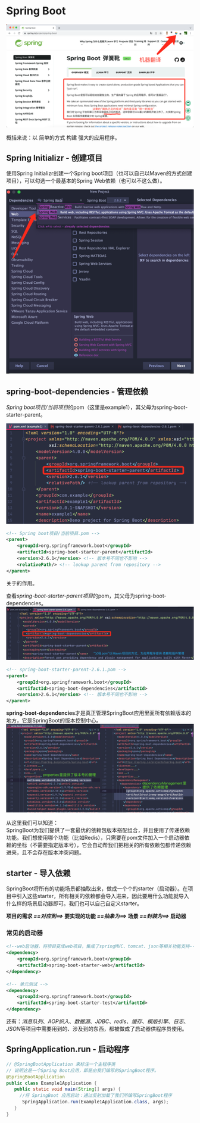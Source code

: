 # Spring Boot

![spring-boot+20220112175232](https://raw.githubusercontent.com/loli0con/picgo/master/images/spring-boot%2B20220112175232.png%2B2022-01-12-17-52-36)

概括来说：以 简单的方式 构建 强大的应用程序。

## Spring Initializr - 创建项目
使用Spring Initializr创建一个Spring boot项目（也可以自己以Maven的方式创建项目），可以勾选一个最基本的Spring Web依赖（也可以不这么做）。

![core+20220112170727](https://raw.githubusercontent.com/loli0con/picgo/master/images/core%2B20220112170727.png%2B2022-01-12-17-07-30)

## spring-boot-dependencies - 管理依赖
*Spring boot项目/当前项目*的pom（这里是example1），其父母为spring-boot-starter-parent。

![core+20220112172912](https://raw.githubusercontent.com/loli0con/picgo/master/images/core%2B20220112172912.png%2B2022-01-12-17-29-14)
```xml
<!-- Spring boot项目/当前项目.pom -->
<parent>
    <groupId>org.springframework.boot</groupId>
    <artifactId>spring-boot-starter-parent</artifactId>
    <version>2.6.1</version> <!-- 版本号不同也不影响 -->
    <relativePath/> <!-- lookup parent from repository -->
</parent>
```
关于[<relativePath/>](https://blog.csdn.net/gzt19881123/article/details/105255138)的作用。


查看*spring-boot-starter-parent项目*的pom，其父母为spring-boot-dependencies。
![core+20220112173414](https://raw.githubusercontent.com/loli0con/picgo/master/images/core%2B20220112173414.png%2B2022-01-12-17-34-16)
```xml
<!-- spring-boot-starter-parent-2.6.1.pom -->
<parent>
    <groupId>org.springframework.boot</groupId>
    <artifactId>spring-boot-dependencies</artifactId>
    <version>2.6.1</version> <!-- 版本号不同也不影响 -->
</parent>
```

**spring-boot-dependencies**才是真正管理SpringBoot应用里面所有依赖版本的地方，它是SpringBoot的版本控制中心。
![core+20220112173822](https://raw.githubusercontent.com/loli0con/picgo/master/images/core%2B20220112173822.png%2B2022-01-12-17-38-26)

从这里我们可以知道：  
SpringBoot为我们提供了一套最优的依赖包版本搭配组合，并且使用了传递依赖功能。我们想使用哪个功能（比如Redis），只需要在pom文件加入一个启动器依赖的坐标（不需要指定版本号），它会自动帮我们把相关的所有依赖包都传递依赖进来，且不会存在版本冲突问题。

## starter - 导入依赖
SpringBoot将所有的功能场景都抽取出来，做成一个个的starter（启动器）。在项目中引入这些starter，所有相关的依赖都会导入进来，因此要用什么功能就导入什么样的场景启动器即可。我们也可以自己自定义starter。

**项目的需求 *==对应到==>*  要实现的功能  *==抽象为==>*  场景  *==封装为==>*  启动器**

### 常见的启动器
```xml
<!--web启动器，将项目变成web项目，集成了springMVC、tomcat、json等相关功能支持-->
<dependency>
    <groupId>org.springframework.boot</groupId>
    <artifactId>spring-boot-starter-web</artifactId>
</dependency>

<!-- 单元测试 -->
<dependency>
    <groupId>org.springframework.boot</groupId>
    <artifactId>spring-boot-starter-test</artifactId>
</dependency>
```

还有：*消息队列*、*AOP织入*、*数据源*、*JDBC*、*redis*、*缓存*、*模版引擎*、*日志*、*JSON*等项目中需要用到的、涉及到的东西，都被做成了启动器供程序员使用。

## SpringApplication.run - 启动程序
```java
// @SpringBootApplication 来标注一个主程序类
// 说明这是一个Spring Boot应用，即是由我们编写的SpringBoot程序。
@SpringBootApplication
public class Example1Application {
   public static void main(String[] args) {
     //将 SpringBoot 应用启动：通过反射加载了我们所编写SpringBoot程序
      SpringApplication.run(Example1Application.class, args);
   }
}
```